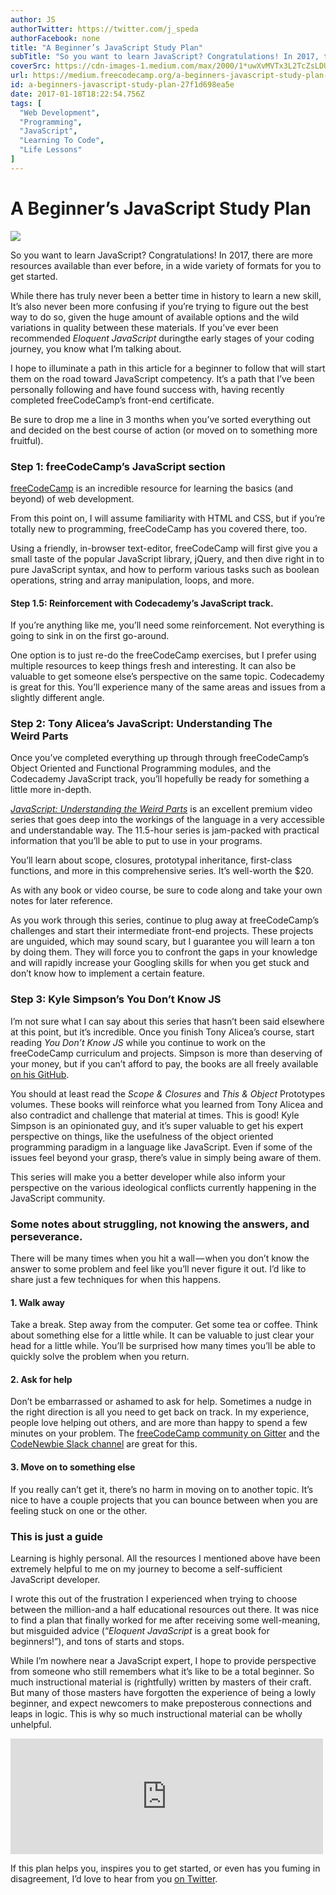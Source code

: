 ```yaml
---
author: JS
authorTwitter: https://twitter.com/j_speda
authorFacebook: none
title: "A Beginner’s JavaScript Study Plan"
subTitle: "So you want to learn JavaScript? Congratulations! In 2017, there are more resources available than ever before, in a wide variety of form..."
coverSrc: https://cdn-images-1.medium.com/max/2000/1*uwXvMVTx3L2TcZsLDU4dwg.jpeg
url: https://medium.freecodecamp.org/a-beginners-javascript-study-plan-27f1d698ea5e
id: a-beginners-javascript-study-plan-27f1d698ea5e
date: 2017-01-18T18:22:54.756Z
tags: [
  "Web Development",
  "Programming",
  "JavaScript",
  "Learning To Code",
  "Life Lessons"
]
---
```

# A Beginner’s JavaScript Study Plan







![](https://cdn-images-1.medium.com/max/2000/1*uwXvMVTx3L2TcZsLDU4dwg.jpeg)







So you want to learn JavaScript? Congratulations! In 2017, there are more resources available than ever before, in a wide variety of formats for you to get started.

While there has truly never been a better time in history to learn a new skill, It’s also never been more confusing if you’re trying to figure out the best way to do so, given the huge amount of available options and the wild variations in quality between these materials. If you’ve ever been recommended _Eloquent JavaScript_ duringthe early stages of your coding journey, you know what I’m talking about.

I hope to illuminate a path in this article for a beginner to follow that will start them on the road toward JavaScript competency. It’s a path that I’ve been personally following and have found success with, having recently completed freeCodeCamp’s front-end certificate.

Be sure to drop me a line in 3 months when you’ve sorted everything out and decided on the best course of action (or moved on to something more fruitful).

### Step 1: freeCodeCamp’s JavaScript section

[freeCodeCamp](https://freecodecamp.com) is an incredible resource for learning the basics (and beyond) of web development.

From this point on, I will assume familiarity with HTML and CSS, but if you’re totally new to programming, freeCodeCamp has you covered there, too.

Using a friendly, in-browser text-editor, freeCodeCamp will first give you a small taste of the popular JavaScript library, jQuery, and then dive right in to pure JavaScript syntax, and how to perform various tasks such as boolean operations, string and array manipulation, loops, and more.

#### Step 1.5: Reinforcement with Codecademy’s JavaScript track.

If you’re anything like me, you’ll need some reinforcement. Not everything is going to sink in on the first go-around.

One option is to just re-do the freeCodeCamp exercises, but I prefer using multiple resources to keep things fresh and interesting. It can also be valuable to get someone else’s perspective on the same topic. Codecademy is great for this. You’ll experience many of the same areas and issues from a slightly different angle.

### Step 2: Tony Alicea’s JavaScript: Understanding The Weird Parts

Once you’ve completed everything up through through freeCodeCamp’s Object Oriented and Functional Programming modules, and the Codecademy JavaScript track, you’ll hopefully be ready for something a little more in-depth.

[_JavaScript: Understanding the Weird Parts_](http://learnwebdev.net/) is an excellent premium video series that goes deep into the workings of the language in a very accessible and understandable way. The 11.5-hour series is jam-packed with practical information that you’ll be able to put to use in your programs.

You’ll learn about scope, closures, prototypal inheritance, first-class functions, and more in this comprehensive series. It’s well-worth the $20.

As with any book or video course, be sure to code along and take your own notes for later reference.

As you work through this series, continue to plug away at freeCodeCamp’s challenges and start their intermediate front-end projects. These projects are unguided, which may sound scary, but I guarantee you will learn a ton by doing them. They will force you to confront the gaps in your knowledge and will rapidly increase your Googling skills for when you get stuck and don’t know how to implement a certain feature.

### Step 3: Kyle Simpson’s You Don’t Know JS

I’m not sure what I can say about this series that hasn’t been said elsewhere at this point, but it’s incredible. Once you finish Tony Alicea’s course, start reading _You Don’t Know JS_ while you continue to work on the freeCodeCamp curriculum and projects. Simpson is more than deserving of your money, but if you can’t afford to pay, the books are all freely available [on his GitHub](https://github.com/getify/You-Dont-Know-JS).

You should at least read the _Scope & Closures_ and _This & Object_ Prototypes volumes. These books will reinforce what you learned from Tony Alicea and also contradict and challenge that material at times. This is good! Kyle Simpson is an opinionated guy, and it’s super valuable to get his expert perspective on things, like the usefulness of the object oriented programming paradigm in a language like JavaScript. Even if some of the issues feel beyond your grasp, there’s value in simply being aware of them.

This series will make you a better developer while also inform your perspective on the various ideological conflicts currently happening in the JavaScript community.

### Some notes about struggling, not knowing the answers, and perseverance.

There will be many times when you hit a wall — when you don’t know the answer to some problem and feel like you’ll never figure it out. I’d like to share just a few techniques for when this happens.

#### 1\. Walk away

Take a break. Step away from the computer. Get some tea or coffee. Think about something else for a little while. It can be valuable to just clear your head for a little while. You’ll be surprised how many times you’ll be able to quickly solve the problem when you return.

#### 2\. Ask for help

Don’t be embarrassed or ashamed to ask for help. Sometimes a nudge in the right direction is all you need to get back on track. In my experience, people love helping out others, and are more than happy to spend a few minutes on your problem. The [freeCodeCamp community on Gitter](https://www.google.com/url?sa=t&rct=j&q=&esrc=s&source=web&cd=1&cad=rja&uact=8&ved=0ahUKEwjthY_M6cvRAhUPfiYKHTqAAMQQFggbMAA&url=https%3A%2F%2Fgitter.im%2Ffreecodecamp%2Ffreecodecamp&usg=AFQjCNFfb6q1G6N2Ey3sX2DIbLk6CY4LxA&sig2=AhiYRwdihtqToCnjhhGkPw&bvm=bv.144224172,d.eWE) and the [CodeNewbie Slack channel](https://codenewbie.typeform.com/to/uwsWlZ) are great for this.

#### 3\. Move on to something else

If you really can’t get it, there’s no harm in moving on to another topic. It’s nice to have a couple projects that you can bounce between when you are feeling stuck on one or the other.

### This is just a guide

Learning is highly personal. All the resources I mentioned above have been extremely helpful to me on my journey to become a self-sufficient JavaScript developer.

I wrote this out of the frustration I experienced when trying to choose between the million-and a half educational resources out there. It was nice to find a plan that finally worked for me after receiving some well-meaning, but misguided advice (“_Eloquent JavaScript_ is a great book for beginners!”), and tons of starts and stops.

While I’m nowhere near a JavaScript expert, I hope to provide perspective from someone who still remembers what it’s like to be a total beginner. So much instructional material is (rightfully) written by masters of their craft. But many of those masters have forgotten the experience of being a lowly beginner, and expect newcomers to make preposterous connections and leaps in logic. This is why so much instructional material can be wholly unhelpful.





<iframe data-width="500" data-height="185" width="500" height="185" src="https://medium.freecodecamp.org/media/2f7bb09121e8ac606031f0ffa246dffd?postId=27f1d698ea5e" data-media-id="2f7bb09121e8ac606031f0ffa246dffd" data-thumbnail="https://i.embed.ly/1/image?url=https%3A%2F%2Fpbs.twimg.com%2Fmedia%2FCCpgya-UIAA8uar.jpg%3Alarge&amp;key=4fce0568f2ce49e8b54624ef71a8a5bd" allowfullscreen="" frameborder="0"></iframe>





If this plan helps you, inspires you to get started, or even has you fuming in disagreement, I’d love to hear from you [on Twitter](https://twitter.com/j_speda).








